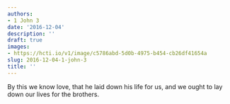 ```yaml
---
authors:
- 1 John 3
date: '2016-12-04'
description: ''
draft: true
images:
- https://hcti.io/v1/image/c5786abd-5d0b-4975-b454-cb26df41654a
slug: 2016-12-04-1-john-3
title: ''
---
```


By this we know love, that he laid down his life for us, and we ought to lay down our lives for the brothers.